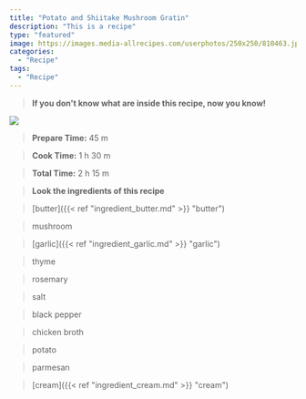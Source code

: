 ```yaml
---
title: "Potato and Shiitake Mushroom Gratin"
description: "This is a recipe"
type: "featured"
image: https://images.media-allrecipes.com/userphotos/250x250/810463.jpg
categories: 
  - "Recipe"
tags: 
  - "Recipe"
---
```



>**If you don't know what are inside this recipe, now you know!**

![](../images/Recipes-Banner.jpg)
> **Prepare Time:** 45 m


> **Cook Time:** 1 h 30 m


> **Total Time:** 2 h 15 m

> **Look the ingredients of this recipe**

> [butter]({{< ref "ingredient_butter.md" >}} "butter")

> mushroom

> [garlic]({{< ref "ingredient_garlic.md" >}} "garlic")

> thyme

> rosemary

> salt

> black pepper

> chicken broth

> potato

> parmesan

> [cream]({{< ref "ingredient_cream.md" >}} "cream")

